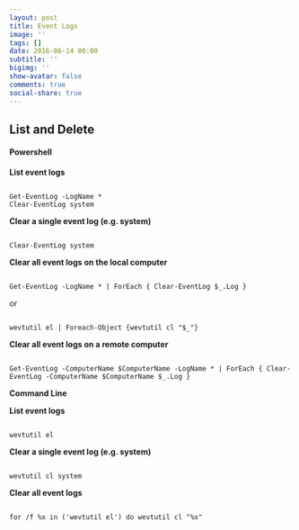 ```yaml
---
layout: post
title: Event Logs
image: ''
tags: []
date: 2016-06-14 00:00
subtitle: ''
bigimg: ''
show-avatar: false
comments: true
social-share: true
---
```

## List and Delete

#### **Powershell**

**List event logs**
<pre><code class="language-powershell">
Get-EventLog -LogName *
Clear-EventLog system
</code></pre>

**Clear a single event log (e.g. system)**
<pre><code class="language-powershell">
Clear-EventLog system
</code></pre>

**Clear all event logs on the local computer**
<pre><code class="language-powershell">
Get-EventLog -LogName * | ForEach { Clear-EventLog $_.Log }
</code></pre>
or
<pre><code>
wevtutil el | Foreach-Object {wevtutil cl "$_"}
</code></pre>

**Clear all event logs on a remote computer**
<pre><code class="language-powershell">
Get-EventLog -ComputerName $ComputerName -LogName * | ForEach { Clear-EventLog -ComputerName $ComputerName $_.Log }
</code></pre>

**Command Line**

**List event logs**
<pre><code>
wevtutil el
</code></pre>

**Clear a single event log (e.g. system)**
<pre><code>
wevtutil cl system
</code></pre>

**Clear all event logs**
<pre><code class="bash">
for /f %x in ('wevtutil el') do wevtutil cl "%x"
</code></pre>